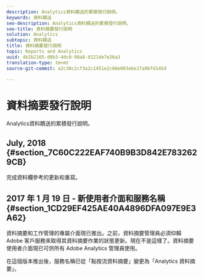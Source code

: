 ```yaml
---
description: Analytics資料饋送的累積發行說明。
keywords: 資料饋送
seo-description: Analytics資料饋送的累積發行說明。
seo-title: 資料摘要發行說明
solution: Analytics
subtopic: 資料饋送
title: 資料摘要發行說明
topic: Reports and Analytics
uuid: 4b2b2165-d8b3-4dc0-98a8-0121de7e26a3
translation-type: tm+mt
source-git-commit: a2c38c2cf3a2c1451e2c60e003ebe1fa9bfd145d

---
```



# 資料摘要發行說明

Analytics資料饋送的累積發行說明。

## July, 2018 {#section_7C60C222EAF740B9B3D842E7832629CB}

完成資料欄參考的更新和重寫。

## 2017 年 1 月 19 日 - 新使用者介面和服務名稱 {#section_1CD29EF425AE40A4896DFA097E9E3A62}

資料摘要和工作管理的專屬介面現已推出。之前，資料摘要管理員必須仰賴 Adobe 客戶服務來取得其資料摘要作業的狀態更新。現在不是這樣了。資料摘要使用者介面現已可供所有 Adobe Analytics 管理員使用。

在這個版本推出後，服務名稱已從「點按流資料摘要」變更為「Analytics 資料摘要」。
